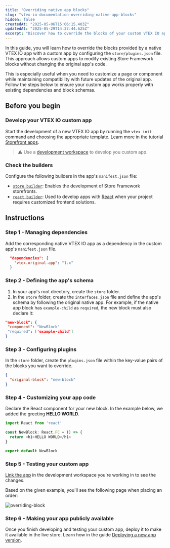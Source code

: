 ```yaml
---
title: "Overriding native app blocks"
slug: "vtex-io-documentation-overriding-native-app-blocks"
hidden: false
createdAt: "2025-05-06T15:06:15.403Z"
updatedAt: "2025-05-29T14:27:44.625Z"
excerpt: "Discover how to override the blocks of your custom VTEX IO app."
---
```


In this guide, you will learn how to override the blocks provided by a native VTEX IO app with a custom app by configuring the `store/plugins.json` file. This approach allows custom apps to modify existing Store Framework blocks without changing the original app's code.

This is especially useful when you need to customize a page or component while maintaining compatibility with future updates of the original app. Follow the steps below to ensure your custom app works properly with existing dependencies and block schemas.

## Before you begin

<Steps>

### Develop your VTEX IO custom app

Start the development of a new VTEX IO app by running the `vtex init` command and choosing the appropriate template. Learn more in the tutorial [Storefront apps](https://developers.vtex.com/docs/guides/vtex-io-documentation-1-developing-storefront-apps-using-react-and-vtex-io).

>⚠️ Use a [development workspace](https://developers.vtex.com/docs/guides/vtex-io-documentation-creating-a-development-workspace) to develop you custom app.

### Check the builders

Configure the following builders in the app's `manifest.json` file:

- [`store builder`](https://developers.vtex.com/docs/guides/vtex-io-documentation-store-builder): Enables the development of Store Framework storefronts.
- [`react builder`](https://developers.vtex.com/docs/guides/vtex-io-documentation-react-builder): Used to develop apps with [React](https://react.dev/) when your project requires customized frontend solutions.

</Steps>

## Instructions

### Step 1 - Managing dependencies

Add the corresponding native VTEX IO app as a dependency in the custom app's `manifest.json` file.

```json manifest.json/dependencies
  "dependencies": {
    "vtex.original-app": "1.x"
  }
```

### Step 2 - Defining the app's schema

1. In your app's root directory, create the `store` folder.
2. In the `store` folder, create the `interfaces.json` file and define the app's schema by following the original native app. For example, if the native app block has `example-child` as `required`, the new block must also declare it:

  ```json
  "new-block": {
   "component": "NewBlock"
   "required": ['example-child']
  }
  ```

### Step 3 - Configuring plugins

In the `store` folder, create the `plugins.json` file within the key-value pairs of the blocks you want to override.

  ```json store/plugins.json
  {
    "original-block": "new-block"
  }
  ```

### Step 4 - Customizing your app code

Declare the React component for your new block. In the example below, we added the greeting **HELLO WORLD**.

```js NewBlock.js
import React from 'react'

const NewBlock: React.FC = () => {
  return <h1>HELLO WORLD</h1>
}

export default NewBlock
```

### Step 5 - Testing your custom app

[Link the app](https://developers.vtex.com/docs/guides/vtex-io-documentation-linking-an-app) in the development workspace you're working in to see the changes.

Based on the given example, you'll see the following page when placing an order:

![overriding-block](https://cdn.jsdelivr.net/gh/vtexdocs/dev-portal-content@main/docs/guides/vtex-io/Storefront-Guides/images/overriding-blocks.png)

### Step 6 - Making your app publicly available

Once you finish developing and testing your custom app, deploy it to make it available in the live store. Learn how in the guide [Deploying a new app version](https://developers.vtex.com/docs/guides/vtex-io-documentation-making-your-new-app-version-publicly-available).
